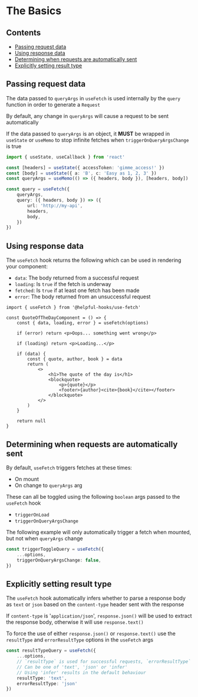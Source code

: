# The Basics

## Contents

- [Passing request data](#passing-request-data)
- [Using response data](#using-response-data)
- [Determining when requests are automatically sent](#determining-when-requests-are-automatically-sent)
- [Explicitly setting result type](#explicitly-setting-result-type)

## Passing request data

The data passed to `queryArgs` in `useFetch` is used internally by the `query` function in order to generate a `Request`

By default, any change in `queryArgs` will cause a request to be sent automatically

If the data passed to `queryArgs` is an object, it __MUST__ be wrapped in `useState` or `useMemo` to stop infinite fetches when `triggerOnQueryArgsChange` is true

```ts
import { useState, useCallback } from 'react'

const [headers] = useState({ accessToken: 'gimme_access!' })
const [body] = useState({ a: 'B', c: 'Easy as 1, 2, 3' })
const queryArgs = useMemo(() => ({ headers, body }), [headers, body])

const query = useFetch({
    queryArgs,
    query: ({ headers, body }) => ({
        url: 'http://my-api',
        headers,
        body,
    })
})
```

## Using response data

The `useFetch` hook returns the following which can be used in rendering your component:
- `data`: The body returned from a successful request
- `loading`: Is `true` if the fetch is underway
- `fetched`: Is `true` if at least one fetch has been made
- `error`: The body returned from an unsuccessful request

```tsx
import { useFetch } from '@helpful-hooks/use-fetch'

const QuoteOfTheDayComponent = () => {
    const { data, loading, error } = useFetch(options)

    if (error) return <p>Oops... something went wrong</p>

    if (loading) return <p>Loading...</p>

    if (data) {
        const { quote, author, book } = data
        return (
            <>
                <h1>The quote of the day is</h1>
                <blockquote>
                    <p>{quote}</p>
                    <footer>{author}<cite>{book}</cite></footer>
                </blockquote>
            </>
        )
    }

    return null
}
```

## Determining when requests are automatically sent

By default, `useFetch` triggers fetches at these times:
- On mount
- On change to `queryArgs` arg

These can all be toggled using the following `boolean` args passed to the `useFetch` hook
- `triggerOnLoad`
- `triggerOnQueryArgsChange`

The following example will only automatically trigger a fetch when mounted, but not when `queryArgs` change

```ts
const triggerToggleQuery = useFetch({
    ...options,
    triggerOnQueryArgsChange: false,
})
```

## Explicitly setting result type

The `useFetch` hook automatically infers whether to parse a response body as `text` or `json` based on the `content-type` header sent with the response

If `content-type` is '`application/json`', `response.json()` will be used to extract the response body, otherwise it will use `response.text()`

To force the use of either `response.json()` or `response.text()` use the `resultType` and `errorResultType` options in the `useFetch` args

```ts
const resultTypeQuery = useFetch({
    ...options,
    // `resultType` is used for successful requests, `errorResultType` for unsuccessful ones
    // Can be one of 'text', 'json' or 'infer'
    // Using 'infer' results in the default behaviour
    resultType: 'text',
    errorResultType: 'json'
})
```
